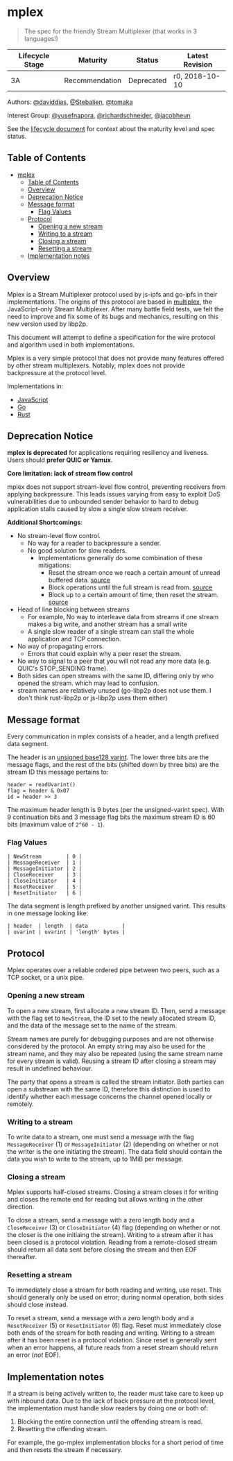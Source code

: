 # mplex

> The spec for the friendly Stream Multiplexer (that works in 3 languages!)

| Lifecycle Stage | Maturity       | Status     | Latest Revision |
|-----------------|----------------|------------|-----------------|
| 3A              | Recommendation | Deprecated | r0, 2018-10-10  |

Authors: [@daviddias], [@Stebalien], [@tomaka]

Interest Group: [@yusefnapora], [@richardschneider], [@jacobheun]

[@daviddias]: https://github.com/daviddias
[@Stebalien]: https://github.com/Stebalien
[@tomaka]: https://github.com/tomaka
[@yusefnapora]: https://github.com/yusefnapora
[@richardschneider]: https://github.com/richardschneider
[@jacobheun]: https://github.com/jacobheun

See the [lifecycle document][lifecycle-spec] for context about the maturity level
and spec status.

[lifecycle-spec]: https://github.com/libp2p/specs/blob/master/00-framework-01-spec-lifecycle.md

## Table of Contents

- [mplex](#mplex)
  - [Table of Contents](#table-of-contents)
  - [Overview](#overview)
  - [Deprecation Notice](#deprecation-notice)
  - [Message format](#message-format)
    - [Flag Values](#flag-values)
  - [Protocol](#protocol)
    - [Opening a new stream](#opening-a-new-stream)
    - [Writing to a stream](#writing-to-a-stream)
    - [Closing a stream](#closing-a-stream)
    - [Resetting a stream](#resetting-a-stream)
  - [Implementation notes](#implementation-notes)

## Overview

Mplex is a Stream Multiplexer protocol used by js-ipfs and go-ipfs in their implementations. The origins of this protocol are based in [multiplex](https://github.com/maxogden/multiplex), the JavaScript-only Stream Multiplexer. After many battle field tests, we felt the need to improve and fix some of its bugs and mechanics, resulting on this new version used by libp2p.

This document will attempt to define a specification for the wire protocol and algorithm used in both implementations.

Mplex is a very simple protocol that does not provide many features offered by other stream multiplexers. Notably, mplex does not provide backpressure at the protocol level.

Implementations in:

- [JavaScript](https://github.com/libp2p/js-libp2p-mplex)
- [Go](https://github.com/libp2p/go-mplex)
- [Rust](https://github.com/libp2p/rust-libp2p/tree/master/muxers/mplex)

## Deprecation Notice

**mplex is deprecated** for applications requiring resiliency and liveness.
Users should **prefer QUIC or Yamux**.

**Core limitation: lack of stream flow control**

mplex does not support stream-level flow control, preventing receivers from
applying backpressure. This leads issues varying from easy to exploit DoS
vulnerabilities due to unbounded sender behavior to hard to debug application
	  stalls caused by slow a single slow stream receiver.

**Additional Shortcomings**:
- No stream-level flow control.
  - No way for a reader to backpressure a sender.
  - No good solution for slow readers.
    - Implementations generally do some combination of these mitigations:
      - Reset the stream once we reach a certain amount of unread buffered data.
        [source](https://github.com/libp2p/rust-libp2p/blob/1c9b3ca355aecffa0bcf83d2495cd4cc1019425b/muxers/mplex/src/config.rs#L118)
      - Block operations until the full stream is read from.
        [source](https://github.com/libp2p/rust-libp2p/blob/1c9b3ca355aecffa0bcf83d2495cd4cc1019425b/muxers/mplex/src/config.rs#L130)
      - Block up to a certain amount of time, then reset the stream.
        [source](https://github.com/libp2p/go-mplex/blob/ad9bfb922974b5875cc48c6e7492c4987c0cb94a/multiplex.go#L35-L37)
- Head of line blocking between streams
  - For example, No way to interleave data from streams if one stream makes a
    big write, and another stream has a small write
  - A single slow reader of a single stream can stall the whole application and TCP connection.
- No way of propagating errors.
  - Errors that could explain why a peer reset the stream.
- No way to signal to a peer that you will not read any more data (e.g. QUIC's
  STOP_SENDING frame).
- Both sides can open streams with the same ID, differing only by who opened the
  stream. which may lead to confusion.
- stream names are relatively unused (go-libp2p does not use them. I don't think rust-libp2p or js-libp2p uses them either)

## Message format

Every communication in mplex consists of a header, and a length prefixed data segment.

The header is an [unsigned base128 varint](https://github.com/multiformats/unsigned-varint). The lower three bits are the message flags, and the rest of the bits (shifted down by three bits) are the stream ID this message pertains to:

```
header = readUvarint()
flag = header & 0x07
id = header >> 3
```

The maximum header length is 9 bytes (per the unsigned-varint spec). With 9 continuation bits and 3 message flag bits the maximum stream ID is 60 bits (maximum value of `2^60 - 1`).

### Flag Values

```
| NewStream        | 0 |
| MessageReceiver  | 1 |
| MessageInitiator | 2 |
| CloseReceiver    | 3 |
| CloseInitiator   | 4 |
| ResetReceiver    | 5 |
| ResetInitiator   | 6 |
```

The data segment is length prefixed by another unsigned varint. This results in one message looking like:

```
| header  | length  | data           |
| uvarint | uvarint | 'length' bytes |
```

## Protocol

Mplex operates over a reliable ordered pipe between two peers, such as a TCP socket, or a unix pipe.

### Opening a new stream

To open a new stream, first allocate a new stream ID. Then, send a message with the flag set to `NewStream`, the ID set to the newly allocated stream ID, and the data of the message set to the name of the stream.

Stream names are purely for debugging purposes and are not otherwise considered by the protocol. An empty string may also be used for the stream name, and they may also be repeated (using the same stream name for every stream is valid). Reusing a stream ID after closing a stream may result in undefined behaviour.

The party that opens a stream is called the stream initiator. Both parties can open a substream with the same ID, therefore this distinction is used to identify whether each message concerns the channel opened locally or remotely.

### Writing to a stream

To write data to a stream, one must send a message with the flag `MessageReceiver` (1) or `MessageInitiator` (2) (depending on whether or not the writer is the one initiating the stream). The data field should contain the data you wish to write to the stream, up to 1MiB per message.

### Closing a stream

Mplex supports half-closed streams. Closing a stream closes it for writing and closes the remote end for reading but allows writing in the other direction.

To close a stream, send a message with a zero length body and a `CloseReceiver` (3) or `CloseInitiator` (4) flag (depending on whether or not the closer is the one initiaing the stream). Writing to a stream after it has been closed is a protocol violation. Reading from a remote-closed stream should return all data sent before closing the stream and then EOF thereafter.

### Resetting a stream

To immediately close a stream for both reading and writing, use reset. This should generally only be used on error; during normal operation, both sides should close instead.

To reset a stream, send a message with a zero length body and a `ResetReceiver` (5) or `ResetInitiator` (6) flag. Reset must immediately close both ends of the stream for both reading and writing. Writing to a stream after it has been reset is a protocol violation. Since reset is generally sent when an error happens, all future reads from a reset stream should return an error (*not* EOF).

## Implementation notes

If a stream is being actively written to, the reader must take care to keep up with inbound data. Due to the lack of back pressure at the protocol level, the implementation must handle slow readers by doing one or both of:

1. Blocking the entire connection until the offending stream is read.
2. Resetting the offending stream.

For example, the go-mplex implementation blocks for a short period of time and then resets the stream if necessary.
